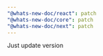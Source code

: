 ```yaml
---
"@whats-new-doc/react": patch
"@whats-new-doc/core": patch
"@whats-new-doc/next": patch
---
```


Just update version
